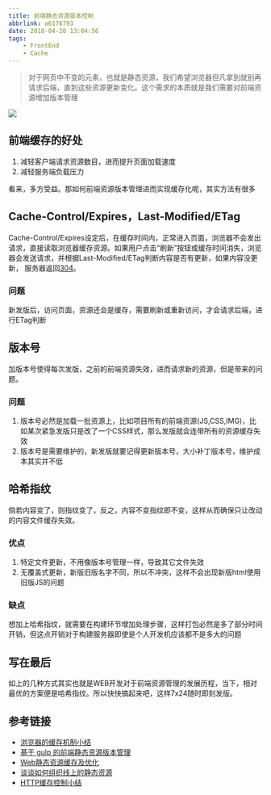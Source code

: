 ```yaml
---
title: 前端静态资源版本控制
abbrlink: a6176793
date: 2018-04-20 13:04:56
tags:
    - FrontEnd
    - Cache
---
```

> 对于网页中不变的元素，也就是静态资源，我们希望浏览器但凡拿到就别再请求后端，直到这些资源更新变化。这个需求的本质就是我们需要对前端资源增加版本管理

![](http://or0g12e5e.bkt.clouddn.com/blog/2018-04-30-121129.png)

## 前端缓存的好处
1. 减轻客户端请求资源数目，进而提升页面加载速度
2. 减轻服务端负载压力

看来，多方受益。那如何前端资源版本管理进而实现缓存化呢，其实方法有很多

## Cache-Control/Expires，Last-Modified/ETag

Cache-Control/Expires设定后，在缓存时间内，正常进入页面，浏览器不会发出请求，直接读取浏览器缓存资源。如果用户点击“刷新”按钮或缓存时间消失，浏览器会发送请求，并根据Last-Modified/ETag判断内容是否有更新，如果内容没更新，
服务器返回[304](https://httpstatuses.com/304)。

### 问题
新发版后，访问页面，资源还会是缓存，需要刷新或重新访问，才会请求后端，进行ETag判断
## 版本号
    
  加版本号使得每次发版，之前的前端资源失效，进而请求新的资源，但是带来的问题。
### 问题
  1. 版本号必然是加载一批资源上，比如项目所有的前端资源(JS,CSS,IMG)，比如某次紧急发版只是改了一个CSS样式，那么发版就会连带所有的资源缓存失效
  2. 版本号是需要维护的，新发版就要记得更新版本号，大小补丁版本号，维护成本其实并不低

## 哈希指纹
倘若内容变了，则指纹变了，反之，内容不变指纹即不变，这样从而确保只让改动的内容文件缓存失效。

### 优点
1. 特定文件更新，不用像版本号管理一样，导致其它文件失效
2. 无覆盖式更新，新版旧版名字不同，所以不冲突，这样不会出现新版html使用旧版JS的问题

### 缺点

想加上哈希指纹，就需要在构建环节增加处理步骤，这样打包必然是多了部分时间开销，但这点开销对于构建服务器即使是个人开发机应该都不是多大的问题

## 写在最后
如上的几种方式其实也就是WEB开发对于前端资源管理的发展历程，当下，相对最优的方案便是哈希指纹。所以快快搞起来吧，这样7x24随时即刻发版。

## 参考链接

+ [浏览器的缓存机制小结](https://zhuanlan.zhihu.com/p/25953524)
+ [基于 gulp 的前端静态资源版本管理](https://www.jianshu.com/p/fbc519d43924)
+ [Web静态资源缓存及优化](https://juejin.im/post/5a098b5bf265da431a42b227)
+ [谈谈如何组织线上的静态资源](https://github.com/island205/island205.github.com/issues/12)
+ [HTTP缓存控制小结](http://imweb.io/topic/5795dcb6fb312541492eda8c)